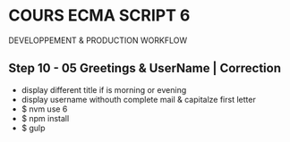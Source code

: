 <!--
@Author: Nicolas Fazio <webmaster-fazio>
@Date:   01-09-2016
@Email:  contact@nicolasfazio.ch
@Last modified by:   webmaster-fazio
@Last modified time: 09-12-2016
-->

# COURS ECMA SCRIPT 6
  DEVELOPPEMENT &amp; PRODUCTION WORKFLOW

## Step 10 - 05 Greetings & UserName | Correction

- display different title if is morning or evening
- display username withouth complete mail & capitalze first letter
- $ nvm use 6
- $ npm install
- $ gulp

